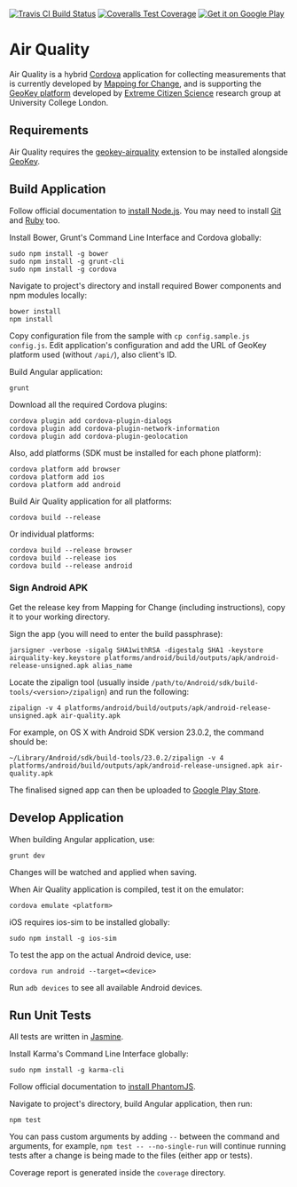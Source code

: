 [![Travis CI Build Status](https://img.shields.io/travis/ExCiteS/airquality/master.svg)](https://travis-ci.org/ExCiteS/airquality)
[![Coveralls Test Coverage](https://img.shields.io/coveralls/ExCiteS/airquality/master.svg)](https://coveralls.io/r/ExCiteS/airquality)
[![Get it on Google Play](https://img.shields.io/badge/Google%20Play-download-ff69b3.svg)](https://play.google.com/store/apps/details?id=com.mfc.airquality)

# Air Quality

Air Quality is a hybrid [Cordova](https://cordova.apache.org) application for collecting measurements that is currently developed by [Mapping for Change](http://mappingforchange.org.uk), and is supporting the [GeoKey platform](http://geokey.org.uk) developed by [Extreme Citizen Science](http://ucl.ac.uk/excites) research group at University College London.

## Requirements

Air Quality requires the [geokey-airquality](https://github.com/ExCiteS/geokey-airquality) extension to be installed alongside [GeoKey](https://github.com/ExCiteS/geokey).

## Build Application

Follow official documentation to [install Node.js](https://nodejs.org/en/download). You may need to install [Git](http://git-scm.com/downloads) and [Ruby](http://ruby-lang.org/en/installation) too.

Install Bower, Grunt's Command Line Interface and Cordova globally:

```console
sudo npm install -g bower
sudo npm install -g grunt-cli
sudo npm install -g cordova
```

Navigate to project's directory and install required Bower components and npm modules locally:

```console
bower install
npm install
```

Copy configuration file from the sample with `cp config.sample.js config.js`. Edit application's configuration and add the URL of GeoKey platform used (without `/api/`), also client's ID.

Build Angular application:

```console
grunt
```

Download all the required Cordova plugins:

```console
cordova plugin add cordova-plugin-dialogs
cordova plugin add cordova-plugin-network-information
cordova plugin add cordova-plugin-geolocation
```

Also, add platforms (SDK must be installed for each phone platform):

```console
cordova platform add browser
cordova platform add ios
cordova platform add android
```

Build Air Quality application for all platforms:

```console
cordova build --release
```

Or individual platforms:

```console
cordova build --release browser
cordova build --release ios
cordova build --release android
```

### Sign Android APK

Get the release key from Mapping for Change (including instructions), copy it to your working directory.

Sign the app (you will need to enter the build passphrase):

```console
jarsigner -verbose -sigalg SHA1withRSA -digestalg SHA1 -keystore airquality-key.keystore platforms/android/build/outputs/apk/android-release-unsigned.apk alias_name
```

Locate the zipalign tool (usually inside `/path/to/Android/sdk/build-tools/<version>/zipalign`) and run the following:

```console
zipalign -v 4 platforms/android/build/outputs/apk/android-release-unsigned.apk air-quality.apk
```

For example, on OS X with Android SDK version 23.0.2, the command should be:

```console
~/Library/Android/sdk/build-tools/23.0.2/zipalign -v 4 platforms/android/build/outputs/apk/android-release-unsigned.apk air-quality.apk
```

The finalised signed app can then be uploaded to [Google Play Store](https://play.google.com/apps/publish/).

## Develop Application

When building Angular application, use:

```console
grunt dev
```

Changes will be watched and applied when saving.

When Air Quality application is compiled, test it on the emulator:

```console
cordova emulate <platform>
```

iOS requires ios-sim to be installed globally:

```console
sudo npm install -g ios-sim
```

To test the app on the actual Android device, use:

```console
cordova run android --target=<device>
```

Run `adb devices` to see all available Android devices.

## Run Unit Tests

All tests are written in [Jasmine](https://github.com/pivotal/jasmine).

Install Karma's Command Line Interface globally:

```console
sudo npm install -g karma-cli
```

Follow official documentation to [install PhantomJS](http://phantomjs.org/download.html).

Navigate to project's directory, build Angular application, then run:

```console
npm test
```

You can pass custom arguments by adding `--` between the command and arguments, for example, `npm test -- --no-single-run` will continue running tests after a change is being made to the files (either app or tests).

Coverage report is generated inside the `coverage` directory.
